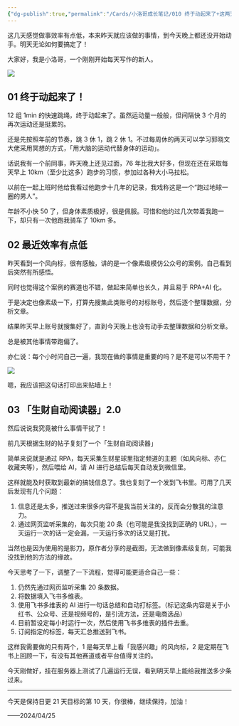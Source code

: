 ```yaml
---
{"dg-publish":true,"permalink":"/Cards/小洛哥成长笔记/010 终于动起来了+这两天效率低+生财自动阅读器2.0/","tags":["小洛哥成长笔记"],"noteIcon":1,"created":"2024-04-25","updated":"2024-04-25"}
---
```


这几天感觉做事效率有点低，本来昨天就应该做的事情，到今天晚上都还没开始动手。明天无论如何要搞定了！

大家好，我是小洛哥，一个刚刚开始每天写作的新人。

![](https://images-ext-1.discordapp.net/external/fxPcYgG5U9fkrSBFsoqOzxhiH0d76vQqnRR0jUqaIXI/%3Frk3s%3D18ea6f23%26x-expires%3D1745593590%26x-signature%3D7b1Ntndh7ZpYlC5tairosv0uWVk%253D/https/p16-flow-sign-va.ciciai.com/ocean-cloud-tos-us/705217efef6a4f9786aea54daaede468.png~tplv-6bxrjdptv7-image.png?format=webp&quality=lossless)

## 01 终于动起来了！
12 组 1min 的快速跳绳，终于动起来了。虽然运动量一般般，但间隔快 3 个月的再次运动还是挺累的。

还是先按照年前的节奏，跳 3 休 1，跳 2 休 1。不过每周休的两天可以学习郭晓文大佬采用冥想的方式，「用大脑的运动代替身体的运动」。

话说我有一个前同事，昨天晚上还见过面，76 年比我大好多，但现在还在采取每天早上 10km（至少比这多）跑步的习惯，参加过各种大小马拉松。

以前在一起上班时他给我看过他跑步十几年的记录，我戏称这是一个“跑过地球一圈的男人”。

年龄不小快 50 了，但身体素质极好，很是佩服。可惜和他约过几次带着我跑一下，却只有一次他跑我骑车了 10km 多。

## 02 最近效率有点低
昨天看到一个风向标，很有感触，讲的是一个像素级模仿公众号的案例。自己看到后突然有所感悟。

同时也觉得这个案例的赛道也不错，做起来简单也长久，并且易于 RPA+AI 化。

于是决定也像素级一下，打算先搜集此类账号的对标账号，然后逐个整理数据，分析文章。

结果昨天早上账号就搜集好了，直到今天晚上也没有动手去整理数据和分析文章。

总是被其他事情带跑偏了。

亦仁说：每个小时问自己一遍，我现在做的事情是重要的吗？是不是可以不用干？

![](http://img.xlg.life/images/202404252328005.png)

嗯，我应该把这句话打印出来贴墙上！

## 03 「生财自动阅读器」2.0
然后说说我究竟被什么事情干扰了！

前几天根据生财的帖子复刻了一个「生财自动阅读器」

简单来说就是通过 RPA，每天采集生财星球里指定频道的主题（如风向标、亦仁收藏夹等），然后喂给 AI，请 AI 进行总结后每天自动发到微信里。

这样就能及时获取到最新的搞钱信息了。我也复刻了一个发到飞书里。可用了几天后发现有几个问题：

1. 信息还是太多，推送过来很多内容不是我当前关注的，反而会分散我的注意力。
2. 通过网页监听采集的，每次只能 20 条（也可能是我没找到正确的 URL），一天运行一次的话一定会漏，一天运行多次的话又是打扰。

当然也是因为使用的是影刀，原作者分享的是截图，无法做到像素级复刻，可能我没找到他的方法的缘故。

今天思考了一下，调整了一下流程，觉得可能更适合自己一些：
1. 仍然先通过网页监听采集 20 条数据。
2. 将数据填入飞书多维表。
3. 使用飞书多维表的 AI 进行一句话总结和自动打标签。（标记这条内容是关于小红书、公众号、还是视频号的，是引流方法，还是电商选品）
4. 目前暂设定每小时运行一次，然后使用飞书多维表的插件去重。
5. 订阅指定的标签，每天汇总推送到飞书。

这样我需要做的只有两个，1 是每天早上看「我感兴趣」的风向标，2 是定期在飞书上回顾一下，有没有其他赛道或者平台值得关注的。

今天刚做好，挂在服务器上测试了几遍运行无误，看到明天早上能给我推送多少条过来。

---

今天是保持日更 21 天目标的第 10 天，你很棒，继续保持，加油！

——2024/04/25